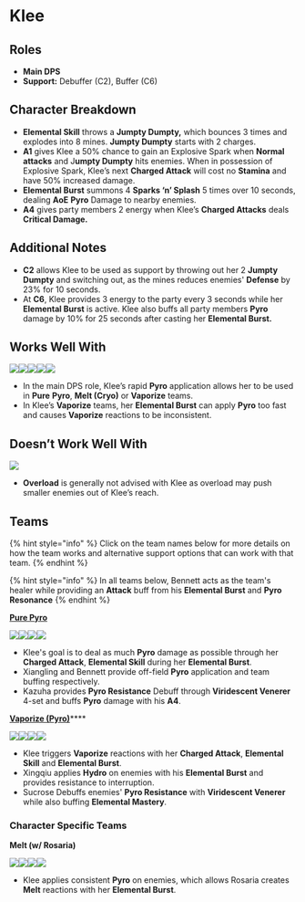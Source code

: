 # Klee

## Roles

* **Main DPS**
* **Support:** Debuffer (C2), Buffer (C6)

## Character Breakdown

* **Elemental Skill** throws a **Jumpty Dumpty,** which bounces 3 times and explodes into 8 mines. **Jumpty Dumpty** starts with 2 charges.
* **A1** gives Klee a 50% chance to gain an Explosive Spark when **Normal attacks** and J**umpty Dumpty** hits enemies. When in possession of Explosive Spark, Klee’s next **Charged Attack** will cost no **Stamina** and have 50% increased damage.
* **Elemental Burst** summons 4 **Sparks ‘n’ Splash** 5 times over 10 seconds, dealing **AoE** **Pyro** Damage to nearby enemies.
* **A4** gives party members 2 energy when Klee’s **Charged Attacks** deals **Critical Damage.**

## Additional Notes

* **C2** allows Klee to be used as support by throwing out her 2 **Jumpty Dumpty** and switching out, as the mines reduces enemies' **Defense** by 23% for 10 seconds.
* At **C6**, Klee provides 3 energy to the party every 3 seconds while her **Elemental Burst** is active. Klee also buffs all party members **Pyro** damage by 10% for 25 seconds after casting her **Elemental Burst.**

## Works Well With

![](../../.gitbook/assets/Element\_Anemo.webp)![](../../.gitbook/assets/Element\_Cryo.webp)![](../../.gitbook/assets/Element\_Hydro.webp)![](../../.gitbook/assets/Element\_Pyro.webp)![](../../.gitbook/assets/Element\_Geo.webp)

* In the main DPS role, Klee’s rapid **Pyro** application allows her to be used in **Pure** **Pyro**, **Melt (Cryo)** or **Vaporize** teams.
* In Klee’s **Vaporize** teams, her **Elemental Burst** can apply **Pyro** too fast and causes **Vaporize** reactions to be inconsistent.

## Doesn’t Work Well With

![](../../.gitbook/assets/Element\_Electro.webp)

* **Overload** is generally not advised with Klee as overload may push smaller enemies out of Klee’s reach.

## Teams

{% hint style="info" %}
Click on the team names below for more details on how the team works and alternative support options that can work with that team.
{% endhint %}

{% hint style="info" %}
In all teams below, Bennett acts as the team's healer while providing an **Attack** buff from his **Elemental Burst** and **Pyro Resonance**
{% endhint %}

****[**Pure Pyro**](../../teams/pure-pyro.md)****

![](../../.gitbook/assets/UI\_AvatarIcon\_Klee.png)![](../../.gitbook/assets/UI\_AvatarIcon\_Xiangling.png)![](../../.gitbook/assets/UI\_AvatarIcon\_Kazuha.png)![](../../.gitbook/assets/UI\_AvatarIcon\_Bennett.png)

* Klee's goal is to deal as much **Pyro** damage as possible through her **Charged Attack**, **Elemental Skill** during her **Elemental Burst**.&#x20;
* Xiangling and Bennett provide off-field **Pyro** application and team buffing respectively.
* Kazuha provides **Pyro Resistance** Debuff through **Viridescent Venerer** 4-set and buffs **Pyro** damage with his **A4**.

[**Vaporize (Pyro)**](../../teams/reverse-vaporize.md)****

![](../../.gitbook/assets/UI\_AvatarIcon\_Klee.png)![](../../.gitbook/assets/UI\_AvatarIcon\_Xingqiu.png)![](../../.gitbook/assets/UI\_AvatarIcon\_Sucrose.png)![](../../.gitbook/assets/UI\_AvatarIcon\_Bennett.png)

* Klee triggers **Vaporize** reactions with her **Charged Attack**, **Elemental Skill** and **Elemental Burst**.
* Xingqiu applies **Hydro** on enemies with his **Elemental Burst** and provides resistance to interruption.
* Sucrose Debuffs enemies' **Pyro Resistance** with **Viridescent Venerer** while also buffing **Elemental Mastery**.

### Character Specific Teams

**Melt (w/ Rosaria)**

![](../../.gitbook/assets/UI\_AvatarIcon\_Klee.png)![](../../.gitbook/assets/UI\_AvatarIcon\_Rosaria.png)![](../../.gitbook/assets/UI\_AvatarIcon\_Sucrose.png)![](../../.gitbook/assets/UI\_AvatarIcon\_Bennett.png)

* Klee applies consistent **Pyro** on enemies, which allows Rosaria creates **Melt** reactions with her **Elemental Burst**.
